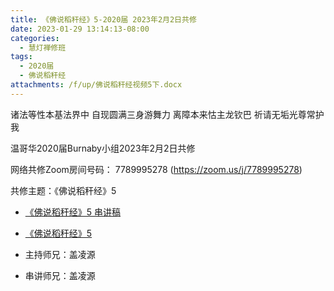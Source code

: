 ```yaml
---
title: 《佛说稻秆经》5-2020届 2023年2月2日共修
date: 2023-01-29 13:14:13-08:00
categories:
  - 慧灯禅修班
tags:
  - 2020届
  - 佛说稻秆经
attachments: /f/up/佛说稻秆经视频5下.docx
---
```

诸法等性本基法界中 自现圆满三身游舞力
离障本来怙主龙钦巴 祈请无垢光尊常护我

温哥华2020届Burnaby小组2023年2月2日共修

网络共修Zoom房间号码： 7789995278 (<https://zoom.us/j/7789995278>)

共修主题：《佛说稻秆经》5

* [《佛说稻秆经》5 串讲稿](/f/up/佛说稻秆经视频5下.docx)
* [《佛说稻秆经》5](https://www.fohuifayu.com/index.php/huideng-jiangtang/jingdian-jiedu/foshuo-daoganjing/1624-p16130)

* 主持师兄：盖凌源
* 串讲师兄：盖凌源